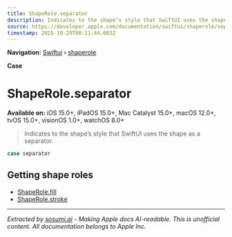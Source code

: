 ```yaml
---
title: ShapeRole.separator
description: Indicates to the shape’s style that SwiftUI uses the shape as a separator.
source: https://developer.apple.com/documentation/swiftui/shaperole/separator
timestamp: 2025-10-29T00:11:44.083Z
---
```


**Navigation:** [Swiftui](/documentation/swiftui) › [shaperole](/documentation/swiftui/shaperole)

**Case**

# ShapeRole.separator

**Available on:** iOS 15.0+, iPadOS 15.0+, Mac Catalyst 15.0+, macOS 12.0+, tvOS 15.0+, visionOS 1.0+, watchOS 8.0+

> Indicates to the shape’s style that SwiftUI uses the shape as a separator.

```swift
case separator
```

## Getting shape roles

- [ShapeRole.fill](/documentation/swiftui/shaperole/fill)
- [ShapeRole.stroke](/documentation/swiftui/shaperole/stroke)

---

*Extracted by [sosumi.ai](https://sosumi.ai) - Making Apple docs AI-readable.*
*This is unofficial content. All documentation belongs to Apple Inc.*
